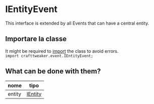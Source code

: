 # IEntityEvent

This interface is extended by all Events that can have a central entity.

## Importare la classe

It might be required to [import](/AdvancedFunctions/Import/) the class to avoid errors.  
`import crafttweaker.event.IEntityEvent;`

## What can be done with them?

| nome   | tipo                                  |
| ------ | ------------------------------------- |
| entity | [IEntity](/Vanilla/Entities/IEntity/) |